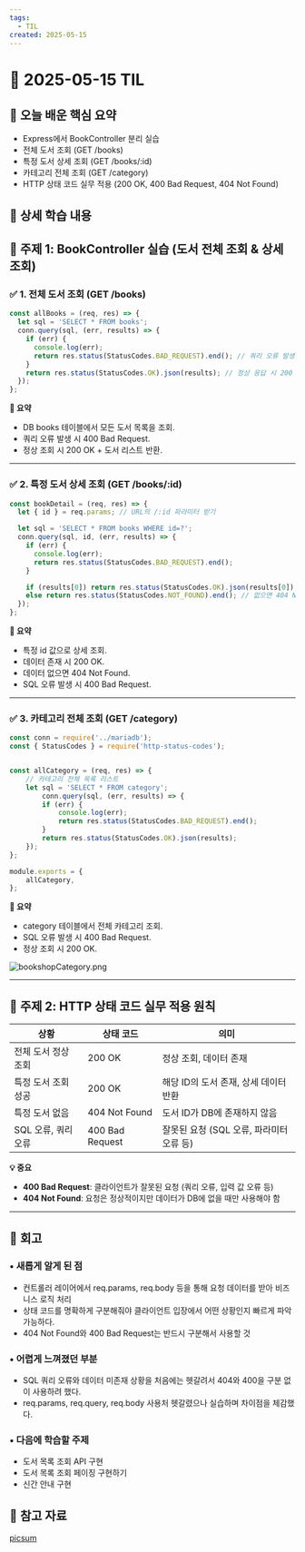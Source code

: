 ```yaml
---
tags:
  - TIL
created: 2025-05-15
---
```


# 📘 2025-05-15 TIL

## 📌 오늘 배운 핵심 요약
- Express에서 BookController 분리 실습
- 전체 도서 조회 (GET /books)
- 특정 도서 상세 조회 (GET /books/:id)
- 카테고리 전체 조회 (GET /category)
- HTTP 상태 코드 실무 적용 (200 OK, 400 Bad Request, 404 Not Found)

## 🧠 상세 학습 내용

## 📍 주제 1: BookController 실습 (도서 전체 조회 & 상세 조회)

### ✅ 1. 전체 도서 조회 (GET /books)
```js
const allBooks = (req, res) => {
  let sql = 'SELECT * FROM books';
  conn.query(sql, (err, results) => {
    if (err) {
      console.log(err);
      return res.status(StatusCodes.BAD_REQUEST).end(); // 쿼리 오류 발생 시 400 Bad Request
    }
    return res.status(StatusCodes.OK).json(results); // 정상 응답 시 200 OK + 전체 도서 목록 반환
  });
};
```

**📌 요약**
- DB books 테이블에서 모든 도서 목록을 조회.
- 쿼리 오류 발생 시 400 Bad Request.
- 정상 조회 시 200 OK + 도서 리스트 반환.

---

### ✅ 2. 특정 도서 상세 조회 (GET /books/:id)
```js
const bookDetail = (req, res) => {
  let { id } = req.params; // URL의 /:id 파라미터 받기

  let sql = 'SELECT * FROM books WHERE id=?';
  conn.query(sql, id, (err, results) => {
    if (err) {
      console.log(err);
      return res.status(StatusCodes.BAD_REQUEST).end();
    }

    if (results[0]) return res.status(StatusCodes.OK).json(results[0]); // 데이터가 있으면 200 OK + 해당 도서 반환
    else return res.status(StatusCodes.NOT_FOUND).end(); // 없으면 404 Not Found
  });
};
```

**📌 요약**
- 특정 id 값으로 상세 조회.
- 데이터 존재 시 200 OK.
- 데이터 없으면 404 Not Found.
- SQL 오류 발생 시 400 Bad Request.

---

### ✅ 3. 카테고리 전체 조회 (GET /category)
```js
const conn = require('../mariadb');
const { StatusCodes } = require('http-status-codes');


const allCategory = (req, res) => {
	// 카테고리 전체 목록 리스트
	let sql = 'SELECT * FROM category';
		conn.query(sql, (err, results) => {
		if (err) {
			console.log(err);
			return res.status(StatusCodes.BAD_REQUEST).end();
		}
		return res.status(StatusCodes.OK).json(results);
	});
};

module.exports = {
	allCategory,
};
```

**📌 요약**
- category 테이블에서 전체 카테고리 조회.
- SQL 오류 발생 시 400 Bad Request.
- 정상 조회 시 200 OK.

![bookshopCategory.png](https://seonohblog.netlify.app/assets/bookshopCategory.png)

---

## 📍 주제 2: HTTP 상태 코드 실무 적용 원칙
| **상황**        | **상태 코드**       | **의미**                     |
| ------------- | --------------- | -------------------------- |
| 전체 도서 정상 조회   | 200 OK          | 정상 조회, 데이터 존재              |
| 특정 도서 조회 성공   | 200 OK          | 해당 ID의 도서 존재, 상세 데이터 반환    |
| 특정 도서 없음      | 404 Not Found   | 도서 ID가 DB에 존재하지 않음         |
| SQL 오류, 쿼리 오류 | 400 Bad Request | 잘못된 요청 (SQL 오류, 파라미터 오류 등) |

**💡 중요**
- **400 Bad Request**: 클라이언트가 잘못된 요청 (쿼리 오류, 입력 값 오류 등)
- **404 Not Found**: 요청은 정상적이지만 데이터가 DB에 없을 때만 사용해야 함


---

## **💭 회고**

### • 새롭게 알게 된 점
- 컨트롤러 레이어에서 req.params, req.body 등을 통해 요청 데이터를 받아 비즈니스 로직 처리
- 상태 코드를 명확하게 구분해줘야 클라이언트 입장에서 어떤 상황인지 빠르게 파악 가능하다.
- 404 Not Found와 400 Bad Request는 반드시 구분해서 사용할 것

### • 어렵게 느껴졌던 부분
- SQL 쿼리 오류와 데이터 미존재 상황을 처음에는 헷갈려서 404와 400을 구분 없이 사용하려 했다.
- req.params, req.query, req.body 사용처 헷갈렸으나 실습하며 차이점을 체감했다.

### • 다음에 학습할 주제
- 도서 목록 조회 API 구현
- 도서 목록 조회 페이징 구현하기
- 신간 안내 구현


## 🔗 참고 자료
[picsum](https://picsum.photos/)
